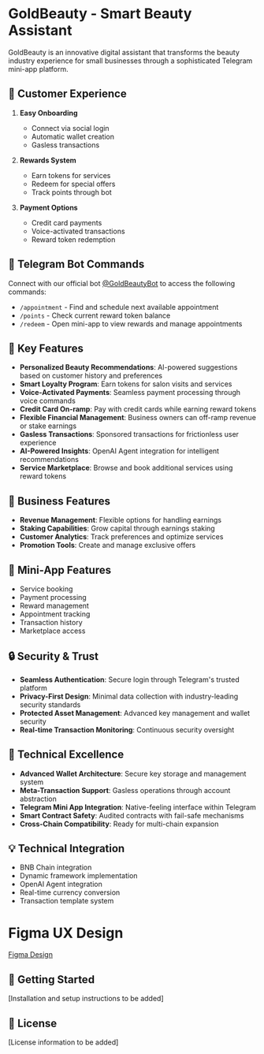 # GoldBeauty - Smart Beauty Assistant

GoldBeauty is an innovative digital assistant that transforms the beauty industry experience for small businesses through a sophisticated Telegram mini-app platform.

## 👤 Customer Experience

1. **Easy Onboarding**
   - Connect via social login
   - Automatic wallet creation
   - Gasless transactions

2. **Rewards System**
   - Earn tokens for services
   - Redeem for special offers
   - Track points through bot

3. **Payment Options**
   - Credit card payments
   - Voice-activated transactions
   - Reward token redemption

## 🤖 Telegram Bot Commands

Connect with our official bot [@GoldBeautyBot](https://t.me/GoldBeautyBot) to access the following commands:

- `/appointment` - Find and schedule next available appointment
- `/points` - Check current reward token balance
- `/redeem` - Open mini-app to view rewards and manage appointments

## 🌟 Key Features

- **Personalized Beauty Recommendations**: AI-powered suggestions based on customer history and preferences
- **Smart Loyalty Program**: Earn tokens for salon visits and services
- **Voice-Activated Payments**: Seamless payment processing through voice commands
- **Credit Card On-ramp**: Pay with credit cards while earning reward tokens
- **Flexible Financial Management**: Business owners can off-ramp revenue or stake earnings
- **Gasless Transactions**: Sponsored transactions for frictionless user experience
- **AI-Powered Insights**: OpenAI Agent integration for intelligent recommendations
- **Service Marketplace**: Browse and book additional services using reward tokens

## 💼 Business Features

- **Revenue Management**: Flexible options for handling earnings
- **Staking Capabilities**: Grow capital through earnings staking
- **Customer Analytics**: Track preferences and optimize services
- **Promotion Tools**: Create and manage exclusive offers

## 📱 Mini-App Features

- Service booking
- Payment processing
- Reward management
- Appointment tracking
- Transaction history
- Marketplace access

## 🔒 Security & Trust

- **Seamless Authentication**: Secure login through Telegram's trusted platform
- **Privacy-First Design**: Minimal data collection with industry-leading security standards
- **Protected Asset Management**: Advanced key management and wallet security
- **Real-time Transaction Monitoring**: Continuous security oversight

## 💫 Technical Excellence

- **Advanced Wallet Architecture**: Secure key storage and management system
- **Meta-Transaction Support**: Gasless operations through account abstraction
- **Telegram Mini App Integration**: Native-feeling interface within Telegram
- **Smart Contract Safety**: Audited contracts with fail-safe mechanisms
- **Cross-Chain Compatibility**: Ready for multi-chain expansion

## 💡 Technical Integration

- BNB Chain integration
- Dynamic framework implementation
- OpenAI Agent integration
- Real-time currency conversion
- Transaction template system
# Figma UX Design

[Figma Design](https://www.figma.com/design/dL8ErFiI4vc8XD3YavT6LJ/Gold-Beauty-BKK?node-id=0-1&t=FQqVpNVjiKuuGYNC-1)
## 🔗 Getting Started

[Installation and setup instructions to be added]

## 📄 License

[License information to be added]